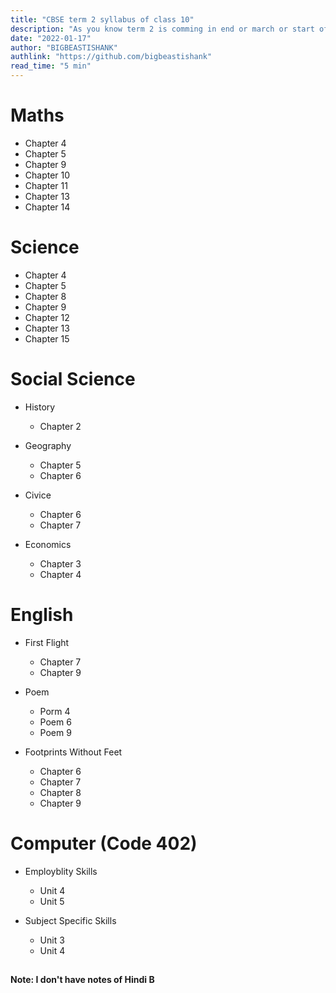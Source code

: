 ```yaml
---
title: "CBSE term 2 syllabus of class 10"
description: "As you know term 2 is comming in end or march or start of april. So here is the syllabus of term 2 class 10."
date: "2022-01-17"
author: "BIGBEASTISHANK"
authlink: "https://github.com/bigbeastishank"
read_time: "5 min"
---
```


# Maths
- Chapter 4
- Chapter 5
- Chapter 9
- Chapter 10
- Chapter 11
- Chapter 13
- Chapter 14

# Science
- Chapter 4
- Chapter 5
- Chapter 8
- Chapter 9
- Chapter 12
- Chapter 13
- Chapter 15

# Social Science

- History
  - Chapter 2

- Geography
  - Chapter 5
  - Chapter 6

- Civice
  - Chapter 6
  - Chapter 7

- Economics
  - Chapter 3
  - Chapter 4

# English

- First Flight
  - Chapter 7
  - Chapter 9

- Poem
  - Porm 4
  - Poem 6
  - Poem 9

- Footprints Without Feet
  - Chapter 6
  - Chapter 7
  - Chapter 8
  - Chapter 9

# Computer (Code 402)

- Employblity Skills
  - Unit 4
  - Unit 5

- Subject Specific Skills
  - Unit 3
  - Unit 4

##
##

**Note: I don't have notes of Hindi B**